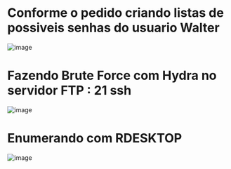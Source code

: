 # Conforme o pedido criando listas de possiveis senhas do usuario Walter
![image](https://github.com/user-attachments/assets/2fbb4656-90c4-4218-8ef7-dd8ac1bf4248)

# Fazendo Brute Force com Hydra no servidor FTP : 21 ssh
![image](https://github.com/user-attachments/assets/1eb575c9-05ac-48f2-9b31-f0243f7fbd5c)

# Enumerando com RDESKTOP 
![image](https://github.com/user-attachments/assets/c0e5d80c-e490-4d66-86f1-1774e01cbe6e)


